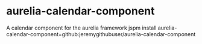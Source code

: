 # aurelia-calendar-component
A calendar component for the aurelia framework
jspm install aurelia-calendar-component=github:jeremygithubuser/aurelia-calendar-component

